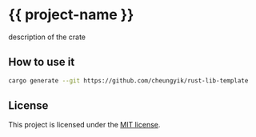 # {{ project-name }}

description of the crate

## How to use it

```bash
cargo generate --git https://github.com/cheungyik/rust-lib-template
```

## License

This project is licensed under the [MIT license](LICENSE).
